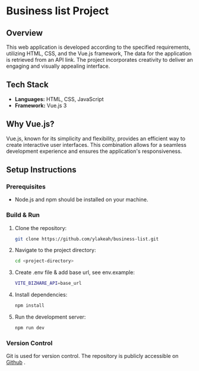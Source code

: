 # Business list Project

## Overview

This web application is developed according to the specified requirements, utilizing HTML, CSS, and the Vue.js framework, The data for the application is retrieved from an API link. The project incorporates creativity to deliver an engaging and visually appealing interface.

## Tech Stack

- **Languages:** HTML, CSS, JavaScript
- **Framework:** Vue.js 3

## Why Vue.js?

Vue.js, known for its simplicity and flexibility, provides an efficient way to create interactive user interfaces. This combination allows for a seamless development experience and ensures the application's responsiveness.

## Setup Instructions

### Prerequisites

- Node.js and npm should be installed on your machine.

### Build & Run

1. Clone the repository:

   ```bash
   git clone https://github.com/ylakeah/business-list.git
   ```

2. Navigate to the project directory:

   ```bash
   cd <project-directory>
   ```

3. Create .env file & add base url, see env.example:

   ```bash
   VITE_BIZHARE_API=base_url
   ```

4. Install dependencies:

   ```bash
   npm install
   ```

5. Run the development server:

    ```bash
    npm run dev
    ```


### Version Control

Git is used for version control. The repository is publicly accessible on [Github](https://github.com/ylakeah/business-list)
.